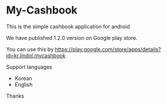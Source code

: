 My-Cashbook
===========

This is the simple cashbook application for android

We have published 1.2.0 version on Google play store.

You can use this by https://play.google.com/store/apps/details?id=kr.lindol.mycashbook

Support languages
- Korean
- English

Thanks
